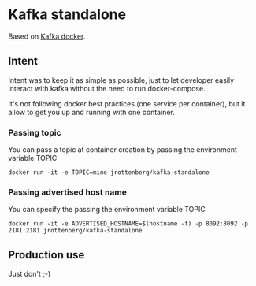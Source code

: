 Kafka standalone
================

Based on [Kafka docker](https://hub.docker.com/r/ches/kafka/).

Intent
------

Intent was to keep it as simple as possible, just to let developer easily interact with kafka without the need to run docker-compose.

It's not following docker best practices (one service per container), but it allow to get you up and running with one container.

### Passing topic

You can pass a topic at container creation by passing the environment variable TOPIC

```
docker run -it -e TOPIC=mine jrottenberg/kafka-standalone
```

### Passing advertised host name

You can specify the passing the environment variable TOPIC

```
docker run -it -e ADVERTISED_HOSTNAME=$(hostname -f) -p 8092:8092 -p 2181:2181 jrottenberg/kafka-standalone
```

Production use
--------------

Just don't ;-)
